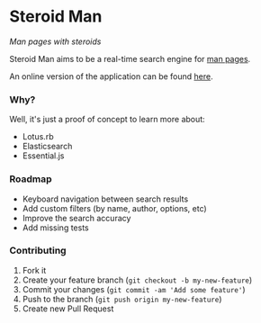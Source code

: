 # Steroid Man

*Man pages with steroids*

Steroid Man aims to be a real-time search engine for [man pages](http://en.wikipedia.org/wiki/Man_page).

An online version of the application can be found [here](http://steroidman.herokuapp.com/).

### Why?

Well, it's just a proof of concept to learn more about:

 - Lotus.rb
 - Elasticsearch
 - Essential.js

### Roadmap

 - Keyboard navigation between search results
 - Add custom filters (by name, author, options, etc)
 - Improve the search accuracy
 - Add missing tests

### Contributing

1. Fork it
2. Create your feature branch (`git checkout -b my-new-feature`)
3. Commit your changes (`git commit -am 'Add some feature'`)
4. Push to the branch (`git push origin my-new-feature`)
5. Create new Pull Request
